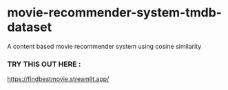 # movie-recommender-system-tmdb-dataset
A content based movie recommender system using cosine similarity
 ### TRY THIS OUT HERE :
 https://findbestmovie.streamlit.app/
